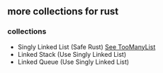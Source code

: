## more collections for rust

### collections
- Singly Linked List (Safe Rust) [See TooManyList](https://rust-unofficial.github.io/too-many-lists/index.html)
- Linked Stack (Use Singly Linked List)
- Linked Queue (Use Singly Linked List)
